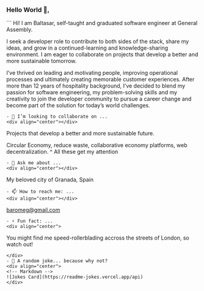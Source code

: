 ### Hello World 👋,
<div align="center"></div>
```
Hi! I am Baltasar, self-taught and graduated software engineer at General Assembly.

I seek a developer role to contribute to both sides of the stack, share my ideas, and grow in a continued-learning 
and knowledge-sharing environment. I am eager to collaborate on projects that develop a better and more sustainable 
tomorrow.

I’ve thrived on leading and motivating people, improving operational processes and ultimately creating memorable 
customer experiences. After more than 12 years of hospitality background, I’ve decided to blend my passion for 
software engineering, my problem-solving skills and my creativity to join the developer community to pursue a 
career change and become part of the solution for today’s world challenges.

```
- 👯 I’m looking to collaborate on ...
<div align="center"></div>
```
Projects that develop a better and more sustainable future.

Circular Economy, reduce waste, collaborative economy platforms, web decentralization. 
^ All these get my attention
```
- 💬 Ask me about ...
<div align="center"></div>
```
My beloved city of Granada, Spain
```
- 📫 How to reach me: ...
<div align="center"></div>
```
baromeg@gmail.com
```
- ⚡ Fun fact: ...
<div align="center">
```
You might find me speed-rollerblading accross the streets of London, so watch out!
```
</div>
- 🤪 A random joke... because why not?
<div align="center">
<!-- Markdown -->
![Jokes Card](https://readme-jokes.vercel.app/api)
</div>
